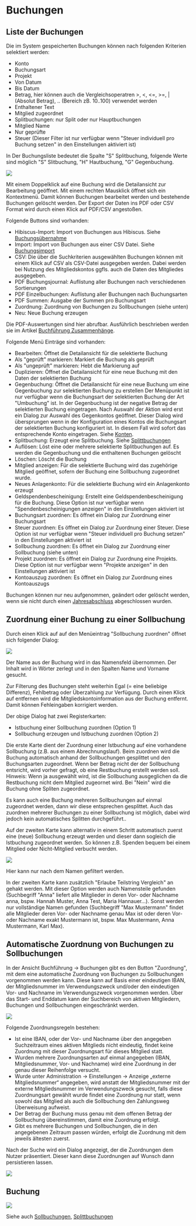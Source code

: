 # Buchungen

## Liste der Buchungen

Die im System gespeicherten Buchungen können nach folgenden Kriterien selektiert werden:

* Konto
* Buchungsart
* Projekt
* Von Datum
* Bis Datum
* Betrag, hier können auch die Vergleichsoperatren >, <, <=, >=, | (Absolut Betrag), .. (Bereich zB. 10..100) verwendet werden
* Enthaltener Text
* Mitglied zugeordnet
* Splitbuchungen: nur Split oder nur Hauptbuchungen
* Mitglied Name
* Nur geprüfte
* Steuer (Dieser Filter ist nur verfügbar wenn "Steuer individuell pro Buchung setzen" in den Einstellungen aktiviert ist)

In Der Buchungsliste bedeutet die Spalte "S" Splitbuchung, folgende Werte sind möglich "S" Slitbuchung, "H" Hautbuchung, "G" Gegenbuchung.

![](../../../v3.1.x/buchf/img/BuchungenListeView.png)

Mit einem Doppelklick auf eine Buchung wird die Detailansicht zur Bearbeitung geöffnet. Mit einem rechten Mausklick öffnet sich ein Kontextmenü. Damit können Buchungen bearbeitet werden und bestehende Buchungen gelöscht werden. Der Export der Daten ins PDF oder CSV Format wird durch einen Klick auf PDF/CSV angestoßen.

Folgende Buttons sind vorhanden:

* Hibiscus-Import: Import von Buchungen aus Hibiscus. Siehe [Buchungsübernahme](buchungsubernahme.md)
* Import: Import von Buchungen aus einer CSV Datei. Siehe [Buchungsimport](buchungsimport.md)
* CSV: Die über die Suchkriterien ausgewählten Buchungen können mit einem Klick auf CSV als CSV-Datei ausgegeben werden. Dabei werden bei Nutzung des Mitgliedskontos ggfls. auch die Daten des Mitgliedes ausgegeben.
* PDF Buchungsjournal: Auflistung aller Buchungen nach verschiedenen Sortierungen
* PDF Einzelbuchungen: Auflistung aller Buchungen nach Buchungsarten
* PDF Summen: Ausgabe der Summen pro Buchungsart
* Zuordnung: Zuordnung von Buchungen zu Sollbuchungen (siehe unten)
* Neu: Neue Buchung erzeugen

Die PDF-Auswertungen sind hier abrufbar. Ausführlich beschrieben werden sie im Artikel [Buchführung Zusammenhänge](../../../sonstiges/buchfuhrung-zusammenhange.md).

Folgende Menü Einträge sind vorhanden:

* Bearbeiten: Öffnet die Detailansicht für die selektierte Buchung
* Als "geprüft" markieren: Markiert die Buchung als geprüft
* Als "ungeprüft" markieren: Hebt die Markierung auf
* Duplizieren: Öffnet die Detailansicht für eine neue Buchung mit den Daten der selektierten Buchung
* Gegenbuchung: Öffnet die Detailansicht für eine neue Buchung um eine Gegenbuchung zur selektierten Buchung zu erstellen Der Menüpunkt ist nur verfügbar wenn die Buchungsart der selektierten Buchung der Art "Umbuchung" ist. In der Gegenbuchung ist der negative Betrag der selektierten Buchung eingetragen. Nach Auswahl der Aktion wird erst ein Dialog zur Auswahl des Gegenkontos geöffnet. Dieser Dialog wird übersprungen wenn in der Konfiguration eines Kontos die Buchungsart der selektierten Buchung konfiguriert ist. In diesem Fall wird sofort das entsprechende Konto eingetragen. Siehe [Konten](konten.md).
* Splitbuchung: Erzeugt eine Splitbuchung. Siehe [Splittbuchungen](splittbuchungen.md)
* Auflösen: Löst eine oder mehrere selektierte Splitbuchungen auf. Es werden die Gegenbuchung und die enthaltenen Buchungen gelöscht
* Löschen: Löscht die Buchung
* Mitglied anzeigen: Für die selektierte Buchung wird das zugehörige Mitglied geöffnet, sofern der Buchung eine Sollbuchung zugeordnet wurde.
* Neues Anlagenkonto: Für die selektierte Buchung wird ein Anlagenkonto erzeugt
* Geldspendenbescheinigung: Erstellt eine Geldspendenbescheinigung für die Buchung. Diese Option ist nur verfügbar wenn "Spendenbescheinigungen anzeigen" in den Einstellungen aktiviert ist
* Buchungsart zuordnen: Es öffnet ein Dialog zur Zuordnung einer Buchungsart
* Steuer zuordnen: Es öffnet ein Dialog zur Zuordnung einer Steuer. Diese Option ist nur verfügbar wenn "Steuer individuell pro Buchung setzen" in den Einstellungen aktiviert ist
* Sollbuchung zuordnen: Es öffnet ein Dialog zur Zuordnung einer Sollbuchung (siehe unten)
* Projekt zuordnen: Es öffnet ein Dialog zur Zuordnung eine Projekts. Diese Option ist nur verfügbar wenn "Projekte anzeigen" in den Einstellungen aktiviert ist
* Kontoauszug zuordnen: Es öffnet ein Dialog zur Zuordnung eines Kontoauszugs

Buchungen können nur neu aufgenommen, geändert oder gelöscht werden, wenn sie nicht durch einen [Jahresabschluss](jahresabschluss.md) abgeschlossen wurden.

## Zuordnung einer Buchung zu einer Sollbuchung

Durch einen Klick auf auf den Menüeintrag "Sollbuchung zuordnen" öffnet sich folgender Dialog:

![](../../../v3.1.x/buchf/img/SollbuchungZuordnungIst.png)

Der Name aus der Buchung wird in das Namensfeld übernommen. Der Inhalt wird in Wörter zerlegt und in den Spalten Name und Vorname gesucht.

Zur Filterung des Buchungen steht weiterhin Egal (= eine beliebige Differenz), Fehlbetrag oder Überzahlung zur Verfügung. Durch einen Klick auf entfernen wird die Mitgliedskontoinformation aus der Buchung entfernt. Damit können Fehleingaben korrigiert werden.

Der obige Dialog hat zwei Registerkarten:

* Istbuchung einer Sollbuchung zuordnen (Option 1)
* Sollbuchung erzeugen und Istbuchung zuordnen (Option 2)

Die erste Karte dient der Zuordnung einer Istbuchung auf eine vorhandene Sollbuchung (z.B. aus einem Abrechnungslauf). Beim zuordnen wird die Buchung automatisch anhand der Sollbuchungen gesplittet und den Buchungsarten zugeordnet. Wenn ber Betrag nicht der der Sollbuchung entsricht, wird vorher gefragt, ob eine Restbuchung erstellt werden soll. Hinweis: Wenn ja ausgewählt wird, ist die Sollbuchung ausgeglichen da die Restbuchung nicht dem Mitglied zugeornet wird. Bei "Nein" wird die Buchung ohne Spliten zugeordnet.

Es kann auch eine Buchung mehreren Sollbuchungen auf einmal zugeordnet werden, dann wir diese entsprechen gesplittet. Auch das zuordnen mehrerer Buchungen zu einer Sollbuchung ist möglich, dabei wird jedoch kein automatisches Splitten durchgeführt..

Auf der zweiten Karte kann alternativ in einem Schritt automatisch zuerst eine (neue) Sollbuchung erzeugt werden und dieser dann sogleich die Istbuchung zugeordnet werden. So können z.B. Spenden bequem bei einem Mitglied oder Nicht-Mitglied verbucht werden.

![](../../../v3.1.x/buchf/img/SollbuchungZuordnungSollIst.png)

Hier kann nur nach dem Namen gefiltert werden.

In der zweiten Karte kann zusätzlich "Erlaube Teilstring Vergleich" an gehakt werden. Mit dieser Option werden auch Namensteile gefunden (Suchbegriff "Anna" liefert alle Mitglieder in deren Vor- oder Nachname anna, bspw. Hannah Muster, Anna Test, Maria Hannauer...). Sonst werden nur vollständige Namen gefunden (Suchbegriff "Max Mustermann" findet alle Mitglieder deren Vor- oder Nachname genau Max ist oder deren Vor- oder Nachname exakt Mustermann ist, bspw. Max Mustermann, Anna Mustermann, Karl Max).

## Automatische Zuordnung von Buchungen zu Sollbuchungen

In der Ansicht Buchführung -> Buchungen gibt es den Button "Zuordnung", mit dem eine automatische Zuordnung von Buchungen zu Sollbuchungen vorgenommen werden kann. Diese kann auf Basis einer eindeutigen IBAN, der Mitgliedsnummer im Verwendungszweck und/oder den eindeutigen Vor- und Nachname im Verwendungszweck vorgenommen werden. Über das Start- und Enddatum kann der Suchbereich von aktiven Mitgliedern, Buchungen und Sollbuchungen eingeschränkt werden.

![](../../../v3.1.x/buchf/img/AutomatischeSollbuchungZuordnung.png)

Folgende Zuordnungsregeln bestehen:

* Ist eine IBAN, oder der Vor- und Nachname über den angegeben Suchzeitraum eines aktiven Mitglieds nicht eindeutig, findet keine Zuordnung mit dieser Zuordnungsart für dieses Mitglied statt.
* Wurden mehrere Zuordnungsarten auf einmal angegeben (IBAN, Mitgliedsnummer, Vor- und Nachname) wird eine Zuordnung in der genau dieser Reihenfolge versucht.
* Wurde unter Administration -> Einstellungen -> Anzeige „externe Mitgliedsnummer“ angegeben, wird anstatt der Mitgliedsnummer mit der externe Mitgliedsnummer im Verwendungszweck gesucht, falls diese Zuordnungsart gewählt wurde findet eine Zuordnung nur statt, wenn sowohl das Mitglied als auch die Sollbuchung den Zahlungsweg Überweisung aufweist.
* Der Betrag der Buchung muss genau mit dem offenen Betrag der Sollbuchung übereinstimmen, damit eine Zuordnung erfolgt.
* Gibt es mehrere Buchungen und Sollbuchungen, die in den angegebenen Zeitraum passen würden, erfolgt die Zuordnung mit dem jeweils ältesten zuerst.

Nach der Suche wird ein Dialog angezeigt, der die Zuordnungen dem Nutzer präsentiert. Dieser kann diese Zuordnungen auf Wunsch dann persistieren lassen.

![](../../../v3.1.x/buchf/img/AutomatischeZuordnungBestaetigen.png)

## Buchung

![](../../../v3.1.x/buchf/img/BuchungDialog.png)

Siehe auch [Sollbuchungen](../mitglieder/mitgliedskonto.md), [Splittbuchungen](splittbuchungen.md)
